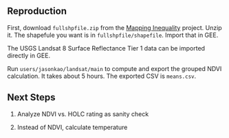 ## Reproduction

First, download `fullshpfile.zip` from the [Mapping Inequality](https://dsl.richmond.edu/panorama/redlining/#loc=11/40.809/-74.187&city=manhattan-ny&area=D3&text=intro) project. Unzip it. The shapefule you want is in `fullshpfile/shapefile`. Import that in GEE.

The USGS Landsat 8 Surface Reflectance Tier 1 data can be imported directly in GEE.

Run `users/jasonkao/landsat/main` to compute and export the grouped NDVI calculation. It takes about 5 hours. The exported CSV is `means.csv`.

## Next Steps

1. Analyze NDVI vs. HOLC rating as sanity check

2. Instead of NDVI, calculate temperature
